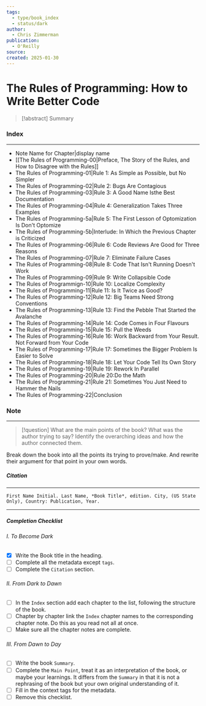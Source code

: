 ```yaml
---
tags:
  - type/book_index
  - status/dark
author:
  - Chris Zimmerman
publication:
  - O'Reilly
source: 
created: 2025-01-30
---
```

# **The Rules of Programming: How to Write Better Code**

> [!abstract] Summary
### **Index**
---
- Note Name for Chapter|display name
- [[The Rules of Programming-00|Preface, The Story of the Rules, and How to Disagree with the Rules]]
- The Rules of Programming-01|Rule 1: As Simple as Possible, but No Simpler
- The Rules of Programming-02|Rule 2: Bugs Are Contagious
- The Rules of Programming-03|Rule 3: A Good Name Isthe Best Documentation
- The Rules of Programming-04|Rule 4: Generalization Takes Three Examples
- The Rules of Programming-5a|Rule 5: The First Lesson of Optomization Is Don't Optomize
- The Rules of Programming-5b|Interlude: In Which the Previous Chapter is Criticized
- The Rules of Programming-06|Rule 6: Code Reviews Are Good for Three Reasons
- The Rules of Programming-07|Rule 7: Eliminate Failure Cases
- The Rules of Programming-08|Rule 8: Code That Isn't Running Doesn't Work
- The Rules of Programming-09|Rule 9: Write Collapsible Code
- The Rules of Programmign-10|Rule 10: Localize Complexity
- The Rules of Programming-11|Rule 11: Is It Twice as Good?
- The Rules of Programming-12|Rule 12: Big Teams Need Strong Conventions
- The Rules of Programming-13|Rule 13: Find the Pebble That Started the Avalanche
- The Rules of Programming-14|Rule 14: Code Comes in Four Flavours
- The Rules of Programming-15|Rule 15: Pull the Weeds
- The Rules of Programming-16|Rule 16: Work Backward from Your Result. Not Forward from Your Code
- The Rules of Programming-17|Rule 17: Sometimes the Bigger Problem Is Easier to Solve
- The Rules of Programming-18|Rule 18: Let Your Code Tell Its Own Story
- The Rules of Programming-19|Rule 19: Rework In Parallel
- The Rules of Programming-20|Rule 20:Do the Math
- The Rules of Programming-21|Rule 21: Sometimes You Just Need to Hammer the Nails
- The Rules of Programming-22|Conclusion
### **Note**
---

> [!question] What are the main points of the book?
> What was the author trying to say? Identify the overarching ideas and how the author connected them.

Break down the book into all the points its trying to prove/make. And rewrite their argument for that point in your own words.
##### **Citation**
---
```
First Name Initial. Last Name, *Book Title*, edition. City, (US State Only), Country: Publication, Year.
```
---
##### Completion Checklist
###### I. To Become Dark
- [x] Write the Book title in the heading.
- [ ] Complete all the metadata except `tags`.
- [ ] Complete the `Citation` section.
###### II. From Dark to Dawn
- [ ] In the `Index` section add each chapter to the list, following the structure of the book.
- [ ] Chapter by chapter link the `Index` chapter names to the corresponding chapter note. Do this as you read not all at once.
- [ ] Make sure all the chapter notes are complete.
###### III. From Dawn to Day
- [ ] Write the book `Summary`.
- [ ] Complete the `Main Point`, treat it as an interpretation of the book, or maybe your learnings. It differs from the `Summary` in that it is not a rephrasing of the book but your own original understanding of it.
- [ ] Fill in the context tags for the metadata.
- [ ] Remove this checklist.